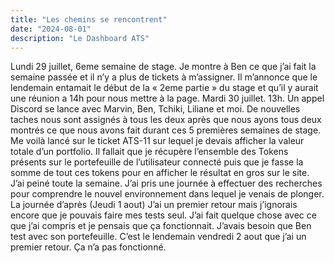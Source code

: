 ```yaml
---
title: "Les chemins se rencontrent"
date: "2024-08-01"
description: "Le Dashboard ATS"
---
```


Lundi 29 juillet, 6eme semaine de stage. Je montre à Ben ce que j’ai fait la semaine passée et il n’y a plus de tickets à m’assigner. Il m’annonce que le lendemain entamait le début de la « 2eme partie » du stage et qu’il y aurait une réunion a 14h pour nous mettre à la page.
Mardi 30 juillet. 13h. Un appel Discord se lance avec Marvin, Ben, Tchiki, Liliane et moi. De nouvelles taches nous sont assignés à tous les deux après que nous ayons tous deux montrés ce que nous avons fait durant ces 5 premières semaines de stage. Me voilà lancé sur le ticket ATS-11 sur lequel je devais afficher la valeur totale d’un portfolio. Il fallait que je récupère l’ensemble des Tokens présents sur le portefeuille de l’utilisateur connecté puis que je fasse la somme de tout ces tokens pour en afficher le résultat en gros sur le site. J’ai peiné toute la semaine. J’ai pris une journée à effectuer des recherches pour comprendre le nouvel environnement dans lequel je venais de plonger. 
La journée d’après (Jeudi 1 aout) J’ai un premier retour mais j’ignorais encore que je pouvais faire mes tests seul. J’ai fait quelque chose avec ce que j’ai compris et je pensais que ça fonctionnait. J’avais besoin que Ben test avec son portefeuille. C’est le lendemain vendredi 2 aout que j’ai un premier retour. Ça n’a pas fonctionné. 

